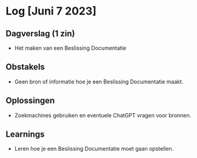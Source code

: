 # Log [Juni 7 2023]

  

## Dagverslag (1 zin)
- Het maken van een Beslissing Documentatie
  

## Obstakels
- Geen bron of informatie hoe je een Beslissing Documentatie maakt.
  

## Oplossingen
- Zoekmachines gebruiken en eventuele ChatGPT vragen voor bronnen.
  

## Learnings
- Leren hoe je een Beslissing Documentatie moet gaan opstellen.